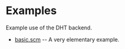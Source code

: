 
Examples
========
Example use of the DHT backend.

* [basic.scm](basic.scm) -- A very elementary example.
